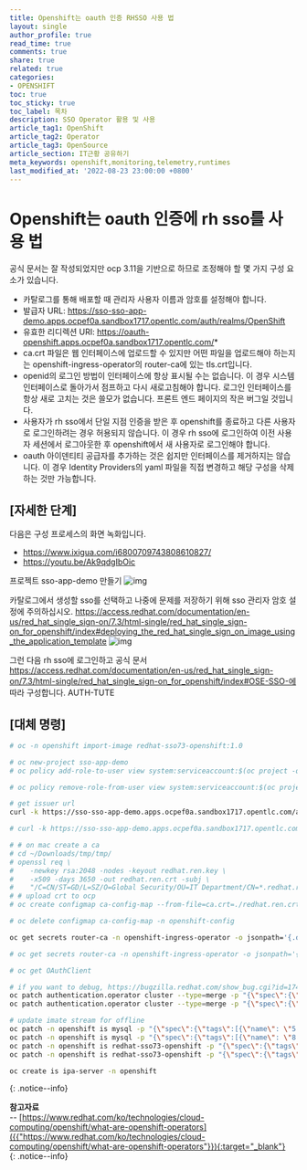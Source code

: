 ```yaml
---
title: Openshift는 oauth 인증 RHSSO 사용 법
layout: single
author_profile: true
read_time: true
comments: true
share: true
related: true
categories:
- OPENSHIFT
toc: true
toc_sticky: true
toc_label: 목차
description: SSO Operator 활용 및 사용
article_tag1: OpenShift
article_tag2: Operator
article_tag3: OpenSource
article_section: IT근황 공유하기
meta_keywords: openshift,monitoring,telemetry,runtimes
last_modified_at: '2022-08-23 23:00:00 +0800'
---
```


# Openshift는 oauth 인증에 rh sso를 사용 법

공식 문서는 잘 작성되었지만 ocp 3.11을 기반으로 하므로 조정해야 할 몇 가지 구성 요소가 있습니다.

- 카탈로그를 통해 배포할 때 관리자 사용자 이름과 암호를 설정해야 합니다.
- 발급자 URL: https://sso-sso-app-demo.apps.ocpef0a.sandbox1717.opentlc.com/auth/realms/OpenShift
- 유효한 리디렉션 URI: https://oauth-openshift.apps.ocpef0a.sandbox1717.opentlc.com/*
- ca.crt 파일은 웹 인터페이스에 업로드할 수 있지만 어떤 파일을 업로드해야 하는지는 openshift-ingress-operator의 router-ca에 있는 tls.crt입니다.
- openid의 로그인 방법이 인터페이스에 항상 표시될 수는 없습니다. 이 경우 시스템 인터페이스로 돌아가서 점프하고 다시 새로고침해야 합니다. 로그인 인터페이스를 항상 새로 고치는 것은 쓸모가 없습니다. 프론트 엔드 페이지의 작은 버그일 것입니다.
- 사용자가 rh sso에서 단일 지점 인증을 받은 후 openshift를 종료하고 다른 사용자로 로그인하려는 경우 허용되지 않습니다. 이 경우 rh sso에 로그인하여 이전 사용자 세션에서 로그아웃한 후 openshift에서 새 사용자로 로그인해야 합니다.
- oauth 아이덴티티 공급자를 추가하는 것은 쉽지만 인터페이스를 제거하지는 않습니다. 이 경우 Identity Providers의 yaml 파일을 직접 변경하고 해당 구성을 삭제하는 것만 가능합니다.

## [자세한 단계]

다음은 구성 프로세스의 화면 녹화입니다.

- https://www.ixigua.com/i6800709743808610827/
- https://youtu.be/Ak9qdgIbOic

프로젝트 sso-app-demo 만들기 ![img](https://wangzheng422.github.io/docker_env/ocp4/4.3/imgs/2020-03-04-19-24-18.png)

카탈로그에서 생성할 sso를 선택하고 나중에 문제를 저장하기 위해 sso 관리자 암호 설정에 주의하십시오. https://access.redhat.com/documentation/en-us/red_hat_single_sign-on/7.3/html-single/red_hat_single_sign-on_for_openshift/index#deploying_the_red_hat_single_sign_on_image_using_the_application_template ![img](https://wangzheng422.github.io/docker_env/ocp4/4.3/imgs/2020-03-04-19-25-18.png)

그런 다음 rh sso에 로그인하고 공식 문서 https://access.redhat.com/documentation/en-us/red_hat_single_sign-on/7.3/html-single/red_hat_single_sign-on_for_openshift/index#OSE-SSO-에 따라 구성합니다. AUTH-TUTE

## [대체 명령]

```bash
# oc -n openshift import-image redhat-sso73-openshift:1.0

# oc new-project sso-app-demo
# oc policy add-role-to-user view system:serviceaccount:$(oc project -q):default

# oc policy remove-role-from-user view system:serviceaccount:$(oc project -q):default

# get issuer url
curl -k https://sso-sso-app-demo.apps.ocpef0a.sandbox1717.opentlc.com/auth/realms/OpenShift/.well-known/openid-configuration | python -m json.tool | grep issuer

# curl -k https://sso-sso-app-demo.apps.ocpef0a.sandbox1717.opentlc.com/auth/realms/OpenShift/.well-known/openid-configuration | jq | less

# # on mac create a ca
# cd ~/Downloads/tmp/tmp/
# openssl req \
#    -newkey rsa:2048 -nodes -keyout redhat.ren.key \
#    -x509 -days 3650 -out redhat.ren.crt -subj \
#    "/C=CN/ST=GD/L=SZ/O=Global Security/OU=IT Department/CN=*.redhat.ren"
# # upload crt to ocp
# oc create configmap ca-config-map --from-file=ca.crt=./redhat.ren.crt -n openshift-config

# oc delete configmap ca-config-map -n openshift-config

oc get secrets router-ca -n openshift-ingress-operator -o jsonpath='{.data.tls\.crt}' | base64 -d > router.ca.crt

# oc get secrets router-ca -n openshift-ingress-operator -o jsonpath='{.data.tls\.key}' | base64 -d

# oc get OAuthClient

# if you want to debug, https://bugzilla.redhat.com/show_bug.cgi?id=1744599
oc patch authentication.operator cluster --type=merge -p "{\"spec\":{\"operatorLogLevel\": \"TraceAll\"}}"
oc patch authentication.operator cluster --type=merge -p "{\"spec\":{\"operatorLogLevel\": \"\"}}"

# update imate stream for offline
oc patch -n openshift is mysql -p "{\"spec\":{\"tags\":[{\"name\": \"5.7\",\"from\":{\"name\":\"registry.redhat.ren:5443/registry.redhat.io/rhscl/mysql-57-rhel7:latest\"}}]}}"
oc patch -n openshift is mysql -p "{\"spec\":{\"tags\":[{\"name\": \"8.0\",\"from\":{\"name\":\"registry.redhat.ren:5443/registry.redhat.io/rhscl/mysql-80-rhel7:latest\"}}]}}"
oc patch -n openshift is redhat-sso73-openshift -p "{\"spec\":{\"tags\":[{\"name\": \"1.0\",\"from\":{\"name\":\"registry.redhat.ren:5443/registry.redhat.io/redhat-sso-7/sso73-openshift:1.0\"}}]}}"
oc patch -n openshift is redhat-sso73-openshift -p "{\"spec\":{\"tags\":[{\"name\": \"latest\",\"from\":{\"name\":\"registry.redhat.ren:5443/registry.redhat.io/redhat-sso-7/sso73-openshift:1.0\"}}]}}"

oc create is ipa-server -n openshift
```


{: .notice--info}

**참고자료** <br>
-- [https://www.redhat.com/ko/technologies/cloud-computing/openshift/what-are-openshift-operators]({{"https://www.redhat.com/ko/technologies/cloud-computing/openshift/what-are-openshift-operators"}}){:target="_blank"}<br>
{: .notice--info}
